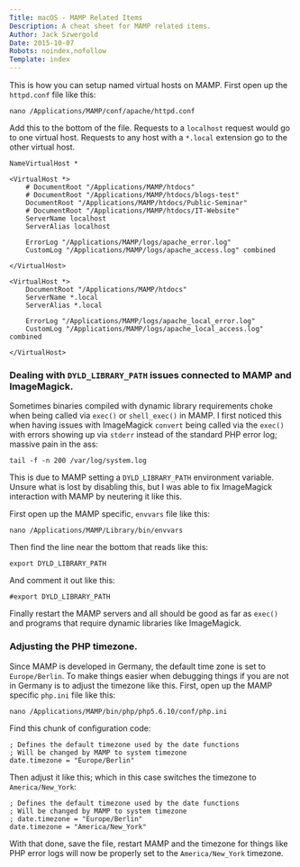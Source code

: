 ```yaml
---
Title: macOS - MAMP Related Items
Description: A cheat sheet for MAMP related items.
Author: Jack Szwergold
Date: 2015-10-07
Robots: noindex,nofollow
Template: index
---
```


This is how you can setup named virtual hosts on MAMP. First open up the `httpd.conf` file like this:

    nano /Applications/MAMP/conf/apache/httpd.conf

Add this to the bottom of the file. Requests to a `localhost` request would go to one virtual host. Requests to any host with a `*.local` extension go to the other virtual host.

    NameVirtualHost *
        
    <VirtualHost *>
        # DocumentRoot "/Applications/MAMP/htdocs"
        # DocumentRoot "/Applications/MAMP/htdocs/blogs-test"
        DocumentRoot "/Applications/MAMP/htdocs/Public-Seminar"
        # DocumentRoot "/Applications/MAMP/htdocs/IT-Website"
        ServerName localhost
        ServerAlias localhost
            
        ErrorLog "/Applications/MAMP/logs/apache_error.log"
        CustomLog "/Applications/MAMP/logs/apache_access.log" combined
        
    </VirtualHost>
        
    <VirtualHost *>
        DocumentRoot "/Applications/MAMP/htdocs"
        ServerName *.local
        ServerAlias *.local
            
        ErrorLog "/Applications/MAMP/logs/apache_local_error.log"
        CustomLog "/Applications/MAMP/logs/apache_local_access.log" combined
        
    </VirtualHost>

### Dealing with `DYLD_LIBRARY_PATH` issues connected to MAMP and ImageMagick.

Sometimes binaries compiled with dynamic library requirements choke when being called via `exec()` or `shell_exec()` in MAMP. I first noticed this when having issues with ImageMagick `convert` being called via the `exec()` with errors showing up via `stderr` instead of the standard PHP error log; massive pain in the ass:

    tail -f -n 200 /var/log/system.log

This is due to MAMP setting a `DYLD_LIBRARY_PATH` environment variable. Unsure what is lost by disabling this, but I was able to fix ImageMagick interaction with MAMP by neutering it like this.

First open up the MAMP specific, `envvars` file like this:

    nano /Applications/MAMP/Library/bin/envvars

Then find the line near the bottom that reads like this:

    export DYLD_LIBRARY_PATH

And comment it out like this:

    #export DYLD_LIBRARY_PATH

Finally restart the MAMP servers and all should be good as far as `exec()` and programs that require dynamic libraries like ImageMagick.

### Adjusting the PHP timezone.

Since MAMP is developed in Germany, the default time zone is set to `Europe/Berlin`. To make things easier when debugging things if you are not in Germany is to adjust the timezone like this. First, open up the MAMP specific `php.ini` file like this:

    nano /Applications/MAMP/bin/php/php5.6.10/conf/php.ini

Find this chunk of configuration code:

    ; Defines the default timezone used by the date functions
    ; Will be changed by MAMP to system timezone
    date.timezone = "Europe/Berlin"

Then adjust it like this; which in this case switches the timezone to `America/New_York`:

    ; Defines the default timezone used by the date functions
    ; Will be changed by MAMP to system timezone
    ; date.timezone = "Europe/Berlin"
    date.timezone = "America/New_York"

With that done, save the file, restart MAMP and the timezone for things like PHP error logs will now be properly set to the `America/New_York` timezone.
